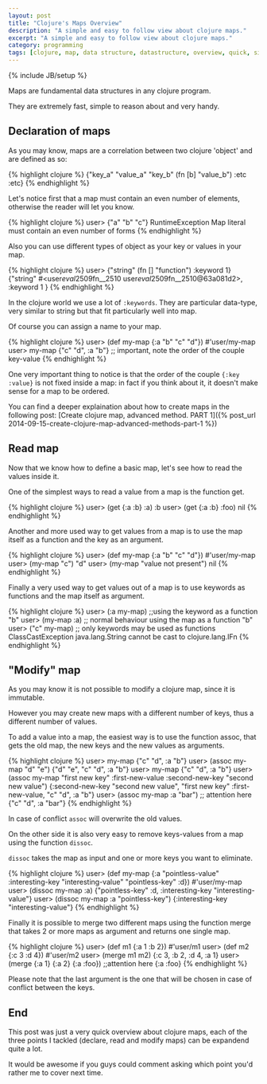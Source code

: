 ```yaml
---
layout: post
title: "Clojure's Maps Overview"
description: "A simple and easy to follow view about clojure maps."
excerpt: "A simple and easy to follow view about clojure maps."
category: programming
tags: [clojure, map, data structure, datastructure, overview, quick, simple, easy]
---
```

{% include JB/setup %}

 Maps are fundamental data structures in any clojure program.

They are extremely fast, simple to reason about and very handy.

## Declaration of maps

As you may know, maps are a correlation between two clojure 'object' and are defined as so:

{% highlight clojure %} 
{"key_a" "value_a" 
 "key_b" (fn [b] "value_b") 
 :etc :etc} 
{% endhighlight %}

Let's notice first that a map must contain an even number of elements, otherwise the reader will let you know.

{% highlight clojure %} 
user> {"a" "b" "c"} 
RuntimeException Map literal must contain an even number of forms 
{% endhighlight %}

Also you can use different types of object as your key or values in your map.

{% highlight clojure %} 
user> {"string" (fn [] "function") 
       :keyword 1} 
{"string" #<user$eval2509$fn__2510 user$eval2509$fn__2510@63a081d2>, :keyword 1 }
{% endhighlight %}

In the clojure world we use a lot of `:keywords`. They are particular data-type, very similar to string but that fit particularly well into map.

Of course you can assign a name to your map.

{% highlight clojure %} 
user> (def my-map {:a "b" "c" "d"})
#'user/my-map
user> my-map
{"c" "d", :a "b"} ;; important, note the order of the couple key-value 
{% endhighlight %}

One very important thing to notice is that the order of the couple `{:key :value}` is not fixed inside a map: in fact if you think about it, it doesn't make sense for a map to be ordered.

You can find a deeper explaination about how to create maps in the following post:
    [Create clojure map, advanced method. PART 1]({% post_url 2014-09-15-create-clojure-map-advanced-methods-part-1 %})

## Read map

Now that we know how to define a basic map, let's see how to read the values inside it.

One of the simplest ways to read a value from a map is the function get.

{% highlight clojure %}
user> (get {:a :b} :a)
:b
user> (get {:a :b} :foo)
nil
{% endhighlight %}

Another and more used way to get values from a map is to use the map itself as a function and the key as an argument.

{% highlight clojure %}
user> (def my-map {:a "b" "c" "d"})
#'user/my-map
user> (my-map "c")
"d"
user> (my-map "value not present")
nil
{% endhighlight %}

Finally a very used way to get values out of a map is to use keywords as functions and the map itself as argument.

{% highlight clojure %}
user> (:a my-map) ;;using the keyword as a function
"b"
user> (my-map :a) ;; normal behaviour using the map as a function
"b"
user> ("c" my-map) ;; only keywords may be used as functions
ClassCastException java.lang.String cannot be cast to clojure.lang.IFn
{% endhighlight %}

## "Modify" map

As you may know it is not possible to modify a clojure map, since it is  immutable.

However you may create new maps with a different number of keys, thus a different number of values.

To add a value into a map, the easiest way is to use the function assoc, that gets the old map, the new keys and the new values  as arguments.

{% highlight clojure %}
user> my-map
{"c" "d", :a "b"}
user> (assoc my-map "d" "e")
{"d" "e", "c" "d", :a "b"}
user> my-map
{"c" "d", :a "b"}
user> (assoc my-map "first new key" :first-new-value
                    :second-new-key "second new value")
{:second-new-key "second new value", "first new key" :first-new-value, "c" "d", :a "b"}
user> (assoc my-map :a "bar") ;; attention here
{"c" "d", :a "bar"}
{% endhighlight %}

In case of conflict `assoc` will overwrite the old values.

On the other side it is also very easy to remove keys-values from a map using the function `dissoc`.

`dissoc` takes the map as input and one or more keys you want to eliminate.

{% highlight clojure %}
user> (def my-map {:a "pointless-value" :interesting-key "interesting-value" "pointless-key" :d})
#'user/my-map
user> (dissoc my-map :a)
{"pointless-key" :d, :interesting-key "interesting-value"}
user> (dissoc my-map :a "pointless-key")
{:interesting-key "interesting-value"}
{% endhighlight %}

Finally it is possible to merge two different maps using the function merge that takes 2 or more maps as argument and returns one single map.

{% highlight clojure %}
user> (def m1 {:a 1 :b 2})
#'user/m1
user> (def m2 {:c 3 :d 4})
#'user/m2
user> (merge m1 m2)
{:c 3, :b 2, :d 4, :a 1}
user> (merge {:a 1} {:a 2} {:a :foo}) ;;attention here
{:a :foo}
{% endhighlight %}

Please note that the last argument is the one that will be chosen in case of conflict between the keys.

## End

This post was just a very quick overview about clojure maps, each of the three points I tackled (declare, read and modify maps) can be expandend quite a lot.

It would be awesome if you guys could comment asking which point you'd rather me to cover next time.
